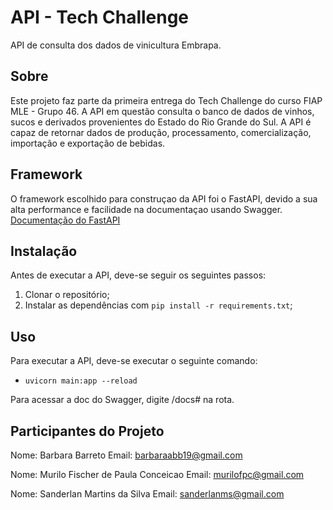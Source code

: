 # API - Tech Challenge 

API de consulta dos dados de vinicultura Embrapa.

## Sobre

Este projeto faz parte da primeira entrega do Tech Challenge do curso FIAP MLE - Grupo 46. A API em questão consulta o banco de dados de vinhos, sucos e derivados provenientes do Estado do Rio Grande do Sul. A API é capaz de retornar dados de produção, processamento, comercialização, importação e exportação de bebidas.

## Framework
O framework escolhido para construçao da API foi o FastAPI, devido a sua alta performance e facilidade na documentaçao usando Swagger. [Documentação do FastAPI](https://fastapi.tiangolo.com/)

## Instalação

Antes de executar a API, deve-se seguir os seguintes passos:

1. Clonar o repositório;
2. Instalar as dependências com `pip install -r requirements.txt`;

## Uso

Para executar a API, deve-se executar o seguinte comando:

- `uvicorn main:app --reload`

Para acessar a doc do Swagger, digite /docs# na rota.

## Participantes do Projeto

Nome: Barbara Barreto
Email: barbaraabb19@gmail.com

Nome: Murilo Fischer de Paula Conceicao
Email: murilofpc@gmail.com

Nome: Sanderlan Martins da Silva
Email: sanderlanms@gmail.com